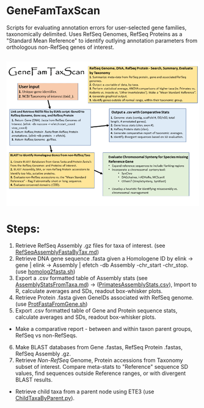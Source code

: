 # GeneFamTaxScan
Scripts for evaluating annotation errors for user-selected gene families, taxonomically delimited.  Uses RefSeq Genomes, RefSeq Proteins as a "Standard Mean Reference" to identify outlying annotation parameters from orthologous non-RefSeq genes of interest.


##
![GeneFamTaxScan](https://raw.githubusercontent.com/NCBI-Hackathons/GeneFamTaxScan/master/Images/GeneFamTaxScan01.png?sanitize=true)
##

# Steps:

1. Retrieve RefSeq Assembly .gz files for taxa of interest. (see [RefSeqAssemblyFastaByTax.md](../master/RefSeqAssemblyFastaByTax.md))
2. Retrieve DNA gene sequence .fasta given a Homologene ID by elink -> gene | elink -> Assembly | efetch -db Assembly -chr_start -chr_stop. (use [homolog2fasta.sh](../master/homolog2fasta.sh))
3. Export a .csv formatted table of Assembly stats (see [AssemblyStatsFromTaxa.md](../master/AssemblyStatsFromTaxa.md)) -> ([PrimatesAssemblyStats.csv](../master/PrimatesAssemblyStats.csv)), Import to R, calculate averages and SDs, readout box-whisker plots.
4. Retrieve Protein .fasta given GeneIDs associated with RefSeq genome. (use [ProtFastaFromGene.sh](../master/ProtFastaFromGene.sh))
5. Export .csv formatted table of Gene and Protein sequence stats, calculate averages and SDs, readout box-whisker plots.
  * Make a comparative report - between and within taxon parent groups, RefSeq vs non-RefSeqs.
6. Make BLAST databases from Gene .fastas, RefSeq Protein .fastas, RefSeq Assembly .gz.
7. Retrieve *Non-RefSeq* Genome, Protein accessions from Taxonomy subset of interest.  Compare meta-stats to "Reference" sequence SD values, find sequences outside Reference ranges, or with divergent BLAST results. 
  * Retrieve child taxa from a parent node using ETE3 (use [ChildTaxaByParent.py](../master/ChildTaxaByParent.py)).
